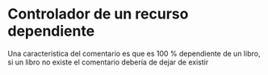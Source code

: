 # Controlador de un recurso dependiente

Una caracteristica del comentario es que es 100 % dependiente de un libro, si un libro no existe el comentario debería de dejar de existir